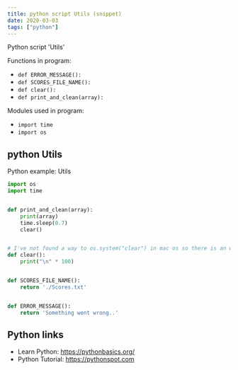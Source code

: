```yaml
---
title: python script Utils (snippet)
date: 2020-03-03
tags: ["python"]
---
```

Python script 'Utils'

Functions in program: 
* `def ERROR_MESSAGE():`
* `def SCORES_FILE_NAME():`
* `def clear():`
* `def print_and_clean(array):`

Modules used in program: 
* `import time`
* `import os`

## python Utils

Python example: Utils

```python
import os
import time


def print_and_clean(array):
    print(array)
    time.sleep(0.7)
    clear()


# I've not found a way to os.system("clear") in mac os so there is an workaround
def clear():
    print("\n" * 100)


def SCORES_FILE_NAME():
    return './Scores.txt'


def ERROR_MESSAGE():
    return 'Something went wrong..'


```

## Python links

- Learn Python: https://pythonbasics.org/
- Python Tutorial: https://pythonspot.com
